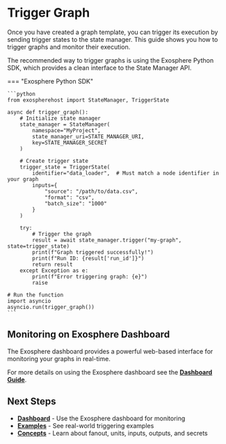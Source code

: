 # Trigger Graph

Once you have created a graph template, you can trigger its execution by sending trigger states to the state manager. This guide shows you how to trigger graphs and monitor their execution.

The recommended way to trigger graphs is using the Exosphere Python SDK, which provides a clean interface to the State Manager API.

=== "Exosphere Python SDK"

    ```python
    from exospherehost import StateManager, TriggerState

    async def trigger_graph():
        # Initialize state manager
        state_manager = StateManager(
            namespace="MyProject",
            state_manager_uri=STATE_MANAGER_URI,
            key=STATE_MANAGER_SECRET
        )
        
        # Create trigger state
        trigger_state = TriggerState(
            identifier="data_loader",  # Must match a node identifier in your graph
            inputs={
                "source": "/path/to/data.csv",
                "format": "csv",
                "batch_size": "1000"
            }
        )
        
        try:
            # Trigger the graph
            result = await state_manager.trigger("my-graph", state=trigger_state)
            print(f"Graph triggered successfully!")
            print(f"Run ID: {result['run_id']}")
            return result
        except Exception as e:
            print(f"Error triggering graph: {e}")
            raise

    # Run the function
    import asyncio
    asyncio.run(trigger_graph())
    ```

## Monitoring on Exosphere Dashboard

The Exosphere dashboard provides a powerful web-based interface for monitoring your graphs in real-time.

For more details on using the Exosphere dashboard see the **[Dashboard Guide](./dashboard.md)**.

## Next Steps

- **[Dashboard](./dashboard.md)** - Use the Exosphere dashboard for monitoring
- **[Examples](./examples.md)** - See real-world triggering examples
- **[Concepts](./concepts.md)** - Learn about fanout, units, inputs, outputs, and secrets
